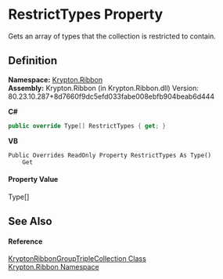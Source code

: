 # RestrictTypes Property


Gets an array of types that the collection is restricted to contain.



## Definition
**Namespace:** <a href="1e9bc734-cff9-e9b8-f013-94cdac669794.md">Krypton.Ribbon</a>  
**Assembly:** Krypton.Ribbon (in Krypton.Ribbon.dll) Version: 80.23.10.287+8d7660f9dc5efd033fabe008ebfb904beab6d444

**C#**
``` C#
public override Type[] RestrictTypes { get; }
```
**VB**
``` VB
Public Overrides ReadOnly Property RestrictTypes As Type()
	Get
```



#### Property Value
Type[]

## See Also


#### Reference
<a href="4a8540bb-9459-8cb8-e347-e373dbace7cd.md">KryptonRibbonGroupTripleCollection Class</a>  
<a href="1e9bc734-cff9-e9b8-f013-94cdac669794.md">Krypton.Ribbon Namespace</a>  
